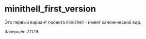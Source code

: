 # minithell_first_version
Это первый вариант проекта minishell - имеет канонический вид.

Завершён 7.11.19.
